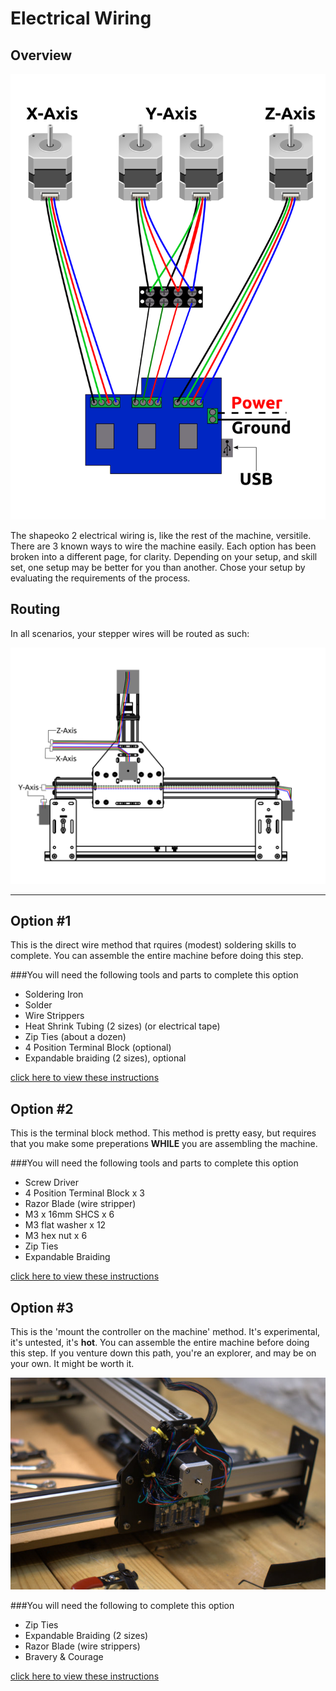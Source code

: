# Electrical Wiring
## Overview
![schematic](sketches/electronics_layout.svg)

The shapeoko 2 electrical wiring is, like the rest of the machine, versitile. There are 3 known ways to wire the machine easily. Each option has been broken into a different page, for clarity. Depending on your setup, and skill set, one setup may be better for you than another. Chose your setup by evaluating the requirements of the process.

## Routing

In all scenarios, your stepper wires will be routed as such:

![wire facing up](wiring/wiring_routing_overview.svg)

---

## Option #1
This is the direct wire method that rquires (modest) soldering skills to complete. You can assemble the entire machine before doing this step.

###You will need the following tools and parts to complete this option

* Soldering Iron
* Solder
* Wire Strippers
* Heat Shrink Tubing (2 sizes) (or electrical tape)
* Zip Ties (about a dozen)
* 4 Position Terminal Block (optional)
* Expandable braiding (2 sizes), optional

[click here to view these instructions](wiring_1.html)


## Option #2
This is the terminal block method. This method is pretty easy, but requires that you make some preperations **WHILE** you are assembling the machine.

###You will need the following tools and parts to complete this option

* Screw Driver
* 4 Position Terminal Block x 3
* Razor Blade (wire stripper)
* M3 x 16mm SHCS x 6
* M3 flat washer x 12
* M3 hex nut x 6
* Zip Ties
* Expandable Braiding

[click here to view these instructions](wiring_2.html)

## Option #3 
This is the 'mount the controller on the machine' method. It's experimental, it's untested, it's **hot**. You can assemble the entire machine before doing this step. If you venture down this path, you're an explorer, and may be on your own. It might be worth it.

![mtcotm](wiring/68-so_wiring-067.jpg)

###You will need the following to complete this option

* Zip Ties
* Expandable Braiding (2 sizes)
* Razor Blade (wire strippers)
* Bravery & Courage

[click here to view these instructions](wiring_3.html)